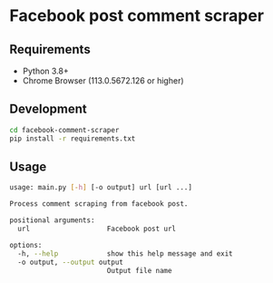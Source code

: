 # Facebook post comment scraper


## Requirements

* Python 3.8+
* Chrome Browser (113.0.5672.126 or higher)

## Development

```bash
cd facebook-comment-scraper
pip install -r requirements.txt
```

## Usage

```bash
usage: main.py [-h] [-o output] url [url ...]

Process comment scraping from facebook post.

positional arguments:
  url                   Facebook post url

options:
  -h, --help            show this help message and exit
  -o output, --output output
                        Output file name
```


